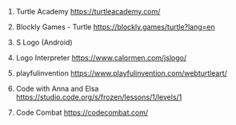1. Turtle Academy 
https://turtleacademy.com/

2. Blockly Games - Turtle 
https://blockly.games/turtle?lang=en

3. S Logo (Android)

4. Logo Interpreter
https://www.calormen.com/jslogo/

5. playfulinvention
https://www.playfulinvention.com/webturtleart/

6. Code with Anna and Elsa
https://studio.code.org/s/frozen/lessons/1/levels/1

7. Code Combat
https://codecombat.com/


